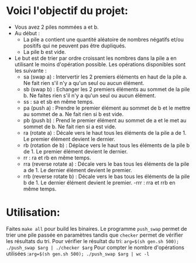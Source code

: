 # Voici l'objectif du projet: 

- Vous avez 2 piles nommées a et b.
- Au début :
	- La pile a contient une quantité aléatoire de nombres négatifs et/ou positifs qui ne peuvent pas être dupliqués.
	- La pile b est vide.
- Le but est de trier par ordre croissant les nombres dans la pile a en utilisant le moins d'opération possible. Les opérations disponibles sont les suivante :
	- sa (swap a) : Intervertir les 2 premiers éléments en haut de la pile a. Ne fait rien s'il n'y a qu'un seul ou aucun élément.
	- sb (swap b) : Echanger les 2 premiers éléments au sommet de la pile b. Ne faites rien s'il n'y a qu'un seul ou aucun élément.
	- ss : sa et sb en même temps.
	- pa (push a) : Prendre le premier élément au sommet de b et le mettre au sommet de a. Ne fait rien si b est vide.
	- pb (push b) : Prend le premier élément au sommet de a et le met au sommet de b. Ne fait rien si a est vide.
	- ra (rotate a) : Décale vers le haut tous les éléments de la pile a de 1. Le premier élément devient le dernier.
	- rb (rotation de b) : Déplace vers le haut tous les éléments de la pile b de 1. Le premier élément devient le dernier.
	- rr : ra et rb en même temps.
	- rra (reverse rotate a) : Décale vers le bas tous les éléments de la pile a de 1. Le dernier élément devient le premier.
	- rrb (reverse rotate b) : Décale vers le bas tous les éléments de la pile b de 1. Le dernier élément devient le premier.
	-rrr : rra et rrb en même temps.
	
# Utilisation:
Faites `make all` pour build les binaires.
Le programme `push_swap` permet de trier une pile passée en paramètres tandis que `checker` permet de vérifier les résultats du tri.
Pour vérifier le résultat du tri: `arg=$(sh gen.sh 500); ./push_swap $arg | ./checker $arg`
Pour compter le nombre d'opérations utilisées :`arg=$(sh gen.sh 500); ./push_swap $arg | wc -l`
